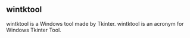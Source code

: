 wintktool
---
wintktool is a Windows tool made by Tkinter. wintktool is an acronym for Windows Tkinter Tool.
